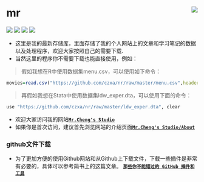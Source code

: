 mr<img src="https://github.com/czxa/Web_data_Source/raw/master/code_repository.png" align="right" /> 
========================================================
 [![](https://img.shields.io/badge/Repository-nr-brightgreen.svg?style=plastic)](http://www.czxa.top) [![](https://img.shields.io/badge/github-Stata&R-orange.svg?style=plastic)](http://www.czxa.top) [![](https://img.shields.io/badge/platform-Windows_os|Mac_os-orange.svg?style=plastic)](http://www.czxa.top) [![](https://img.shields.io/badge/Fork-102,124-orange.svg?style=social)](http://www.czxa.top)
* 这里是我的最新存储库，里面存储了我的个人网站上的文章和学习笔记的数据以及处理程序，欢迎大家按照自己的需要下载.
* 当然这里的程序你不需要下载也能直接使用，例如：
> 假如我想在R中使用数据集menu.csv，可以使用如下命令：

```r
movies=read.csv("https://github.com/czxa/nr/raw/master/menu.csv",header = T)
```

> 再假如我想在Stata中使用数据集ldw_exper.dta，可以使用下面的命令：

```py
use "https://github.com/czxa/nr/raw/master/ldw_exper.dta", clear
```

* 欢迎大家访问我的网站[__`Mr.Cheng's Studio`__](http://www.czxa.top)
* 如果你是首次访问，建议首先浏览网站的介绍页面[__`Mr.Cheng's Studio/About`__](http://www.czxa.top/about/)

### github文件下载
* 为了更加方便的使用Github网站和从Github上下载文件，下载一些插件是非常有必要的，具体可以参考简书上的这篇文章。
[__`那些你不能错过的 GitHub 插件和工具`__](http://www.jianshu.com/p/80a8f0bdd511)
